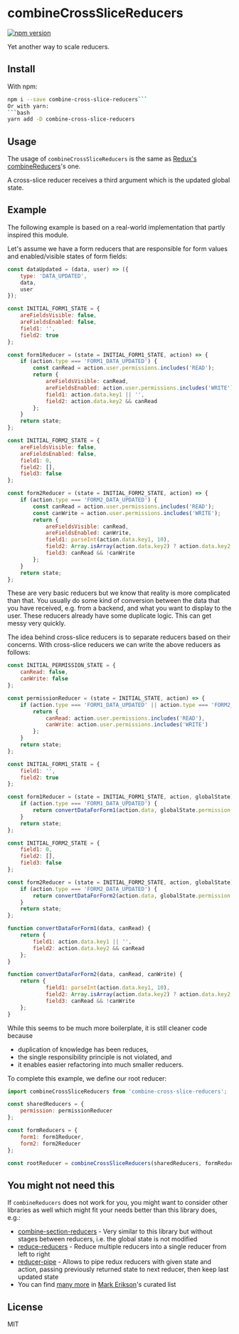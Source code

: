 combineCrossSliceReducers
===

[![npm version](https://badge.fury.io/js/combine-cross-slice-reducers.svg)](https://badge.fury.io/js/combine-cross-slice-reducers)

Yet another way to scale reducers.

## Install

With npm:
```bash
npm i --save combine-cross-slice-reducers```
Or with yarn:
```bash
yarn add -D combine-cross-slice-reducers
```

## Usage

The usage of `combineCrossSliceReducers` is the same as [Redux's combineReducers](http://redux.js.org/docs/api/combineReducers.html)'s one.

A cross-slice reducer receives a third argument which is the updated global state.

## Example

The following example is based on a real-world implementation that partly inspired this module.

Let's assume we have a form reducers that are responsible for form values and enabled/visible states of form fields:

```javascript
const dataUpdated = (data, user) => ({
    type: 'DATA_UPDATED',
    data,
    user
});

const INITIAL_FORM1_STATE = {
    areFieldsVisible: false,
    areFieldsEnabled: false,
    field1: '',
    field2: true
};

const form1Reducer = (state = INITIAL_FORM1_STATE, action) => {
    if (action.type === 'FORM1_DATA_UPDATED') {
        const canRead = action.user.permissions.includes('READ');
        return {
            areFieldsVisible: canRead,
            areFieldsEnabled: action.user.permissions.includes('WRITE'),
            field1: action.data.key1 || '',
            field2: action.data.key2 && canRead
        };
    }
    return state;
};

const INITIAL_FORM2_STATE = {
    areFieldsVisible: false,
    areFieldsEnabled: false,
    field1: 0,
    field2: [],
    field3: false
};

const form2Reducer = (state = INITIAL_FORM2_STATE, action) => {
    if (action.type === 'FORM2_DATA_UPDATED') {
        const canRead = action.user.permissions.includes('READ');
        const canWrite = action.user.permissions.includes('WRITE');
        return {
            areFieldsVisible: canRead,
            areFieldsEnabled: canWrite,
            field1: parseInt(action.data.key1, 10),
            field2: Array.isArray(action.data.key2) ? action.data.key2 : [action.data.key2],
            field3: canRead && !canWrite
        };
    }
    return state;
};
```

These are very basic reducers but we know that reality is more complicated than that. You usually do some kind of conversion between the data that you have received, e.g. from a backend, and what you want to display to the user. These reducers already have some duplicate logic. This can get messy very quickly.

The idea behind cross-slice reducers is to separate reducers based on their concerns. With cross-slice reducers we can write the above reducers as follows:

```javascript
const INITIAL_PERMISSION_STATE = {
    canRead: false,
    canWrite: false
};

const permissionReducer = (state = INITIAL_STATE, action) => {
    if (action.type === 'FORM1_DATA_UPDATED' || action.type === 'FORM2_DATA_UPDATED') {
        return {
            canRead: action.user.permissions.includes('READ'),
            canWrite: action.user.permissions.includes('WRITE')
        };
    }
    return state;
};

const INITIAL_FORM1_STATE = {
    field1: '',
    field2: true
};

const form1Reducer = (state = INITIAL_FORM1_STATE, action, globalState) => {
    if (action.type === 'FORM1_DATA_UPDATED') {
        return convertDataForForm1(action.data, globalState.permission.canRead);
    }
    return state;
};

const INITIAL_FORM2_STATE = {
    field1: 0,
    field2: [],
    field3: false
};

const form2Reducer = (state = INITIAL_FORM2_STATE, action, globalState) => {
    if (action.type === 'FORM2_DATA_UPDATED') {
        return convertDataForForm2(action.data, globalState.permission.canRead, globalState.permission.canWrite);
    }
    return state;
};

function convertDataForForm1(data, canRead) {
    return {
        field1: action.data.key1 || '',
        field2: action.data.key2 && canRead
    };
}

function convertDataForForm2(data, canRead, canWrite) {
    return {
            field1: parseInt(action.data.key1, 10),
            field2: Array.isArray(action.data.key2) ? action.data.key2 : [action.data.key2],
            field3: canRead && !canWrite
    };
}
```
While this seems to be much more boilerplate, it is still cleaner code because
- duplication of knowledge has been reduces,
- the single responsibility principle is not violated, and
- it enables easier refactoring into much smaller reducers.

To complete this example, we define our root reducer:
```javascript
import combineCrossSliceReducers from 'combine-cross-slice-reducers';

const sharedReducers = {
    permission: permissionReducer
};

const formReducers = {
    form1: form1Reducer,
    form2: form2Reducer        
};

const rootReducer = combineCrossSliceReducers(sharedReducers, formReducers);
```

## You might not need this

If ``combineReducers`` does not work for you, you might want to consider other libraries as well which might fit your needs better than this library does, e.g.:

- [combine-section-reducers](https://gitlab.com/ryo33/combine-section-reducers/) - Very similar to this library but without stages between reducers, i.e. the global state is not modified
- [reduce-reducers](https://github.com/redux-utilities/reduce-reducers) - Reduce multiple reducers into a single reducer from left to right
- [reducer-pipe](https://github.com/bydooweedoo/reducer-pipe) - Allows to pipe redux reducers with given state and action, passing previously returned state to next reducer, then keep last updated state
- You can find [many more](https://github.com/markerikson/redux-ecosystem-links/blob/master/reducers.md) in [Mark Erikson](https://github.com/markerikson)'s curated list

## License

MIT